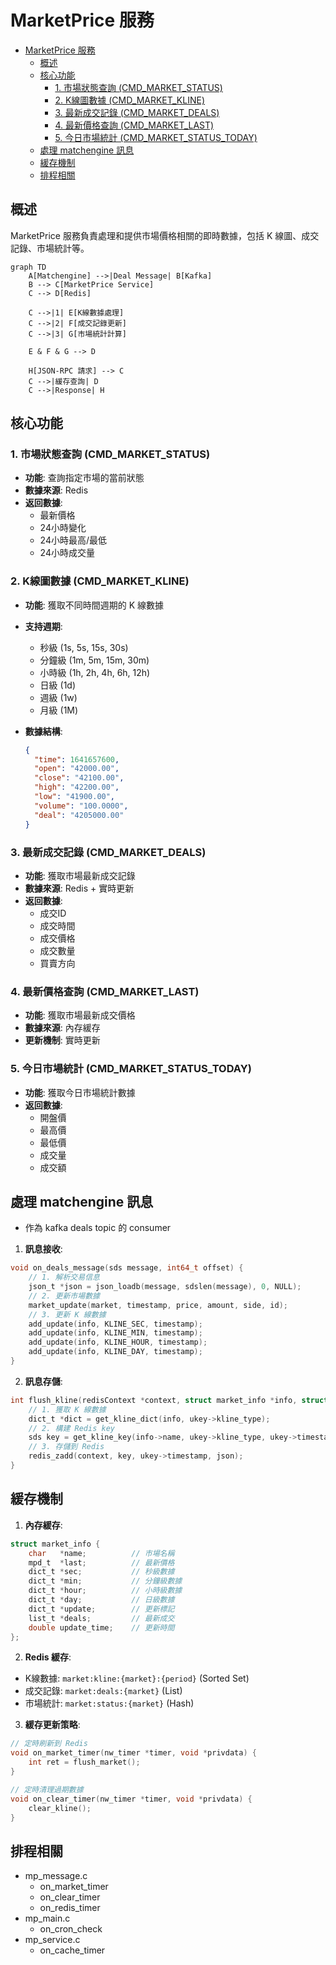 # MarketPrice 服務

- [MarketPrice 服務](marketprice.md)
  - [概述](#概述)
  - [核心功能](#核心功能)
    - [1. 市場狀態查詢 (CMD_MARKET_STATUS)](#1-市場狀態查詢-cmd_market_status)
    - [2. K線圖數據 (CMD_MARKET_KLINE)](#2-k線圖數據-cmd_market_kline)
    - [3. 最新成交記錄 (CMD_MARKET_DEALS)](#3-最新成交記錄-cmd_market_deals)
    - [4. 最新價格查詢 (CMD_MARKET_LAST)](#4-最新價格查詢-cmd_market_last)
    - [5. 今日市場統計 (CMD_MARKET_STATUS_TODAY)](#5-今日市場統計-cmd_market_status_today)
  - [處理 matchengine 訊息](#處理-matchengine-訊息)
  - [緩存機制](#緩存機制)
  - [排程相關](#排程相關)

## 概述

MarketPrice 服務負責處理和提供市場價格相關的即時數據，包括 K 線圖、成交記錄、市場統計等。

```mermaid
graph TD
    A[Matchengine] -->|Deal Message| B[Kafka]
    B --> C[MarketPrice Service]
    C --> D[Redis]
    
    C -->|1| E[K線數據處理]
    C -->|2| F[成交記錄更新]
    C -->|3| G[市場統計計算]
    
    E & F & G --> D
    
    H[JSON-RPC 請求] --> C
    C -->|緩存查詢| D
    C -->|Response| H
```

## 核心功能

### 1. 市場狀態查詢 (CMD_MARKET_STATUS)

- **功能**: 查詢指定市場的當前狀態
- **數據來源**: Redis
- **返回數據**:
  - 最新價格
  - 24小時變化
  - 24小時最高/最低
  - 24小時成交量

### 2. K線圖數據 (CMD_MARKET_KLINE)

- **功能**: 獲取不同時間週期的 K 線數據
- **支持週期**:
  - 秒級 (1s, 5s, 15s, 30s)
  - 分鐘級 (1m, 5m, 15m, 30m)
  - 小時級 (1h, 2h, 4h, 6h, 12h)
  - 日級 (1d)
  - 週級 (1w)
  - 月級 (1M)
- **數據結構**:

  ```json
  {
    "time": 1641657600,
    "open": "42000.00",
    "close": "42100.00",
    "high": "42200.00",
    "low": "41900.00",
    "volume": "100.0000",
    "deal": "4205000.00"
  }
  ```

### 3. 最新成交記錄 (CMD_MARKET_DEALS)

- **功能**: 獲取市場最新成交記錄
- **數據來源**: Redis + 實時更新
- **返回數據**:
  - 成交ID
  - 成交時間
  - 成交價格
  - 成交數量
  - 買賣方向

### 4. 最新價格查詢 (CMD_MARKET_LAST)

- **功能**: 獲取市場最新成交價格
- **數據來源**: 內存緩存
- **更新機制**: 實時更新

### 5. 今日市場統計 (CMD_MARKET_STATUS_TODAY)

- **功能**: 獲取今日市場統計數據
- **返回數據**:
  - 開盤價
  - 最高價
  - 最低價
  - 成交量
  - 成交額

## 處理 matchengine 訊息

- 作為 kafka deals topic 的 consumer

1. **訊息接收**:

```c
void on_deals_message(sds message, int64_t offset) {
    // 1. 解析交易信息
    json_t *json = json_loadb(message, sdslen(message), 0, NULL);
    // 2. 更新市場數據
    market_update(market, timestamp, price, amount, side, id);
    // 3. 更新 K 線數據
    add_update(info, KLINE_SEC, timestamp);
    add_update(info, KLINE_MIN, timestamp);
    add_update(info, KLINE_HOUR, timestamp);
    add_update(info, KLINE_DAY, timestamp);
}
```

2. **訊息存儲**:

```c
int flush_kline(redisContext *context, struct market_info *info, struct update_key *ukey) {
    // 1. 獲取 K 線數據
    dict_t *dict = get_kline_dict(info, ukey->kline_type);
    // 2. 構建 Redis key
    sds key = get_kline_key(info->name, ukey->kline_type, ukey->timestamp);
    // 3. 存儲到 Redis
    redis_zadd(context, key, ukey->timestamp, json);
}
```

## 緩存機制

1. **內存緩存**:

```c
struct market_info {
    char   *name;          // 市場名稱
    mpd_t  *last;          // 最新價格
    dict_t *sec;           // 秒級數據
    dict_t *min;           // 分鐘級數據
    dict_t *hour;          // 小時級數據
    dict_t *day;           // 日級數據
    dict_t *update;        // 更新標記
    list_t *deals;         // 最新成交
    double update_time;    // 更新時間
};
```

2. **Redis 緩存**:

- K線數據: `market:kline:{market}:{period}` (Sorted Set)
- 成交記錄: `market:deals:{market}` (List)
- 市場統計: `market:status:{market}` (Hash)

3. **緩存更新策略**:

```c
// 定時刷新到 Redis
void on_market_timer(nw_timer *timer, void *privdata) {
    int ret = flush_market();
}

// 定時清理過期數據
void on_clear_timer(nw_timer *timer, void *privdata) {
    clear_kline();
}
```

## 排程相關

- mp_message.c
  - on_market_timer
  - on_clear_timer
  - on_redis_timer
- mp_main.c
  - on_cron_check
- mp_service.c
  - on_cache_timer